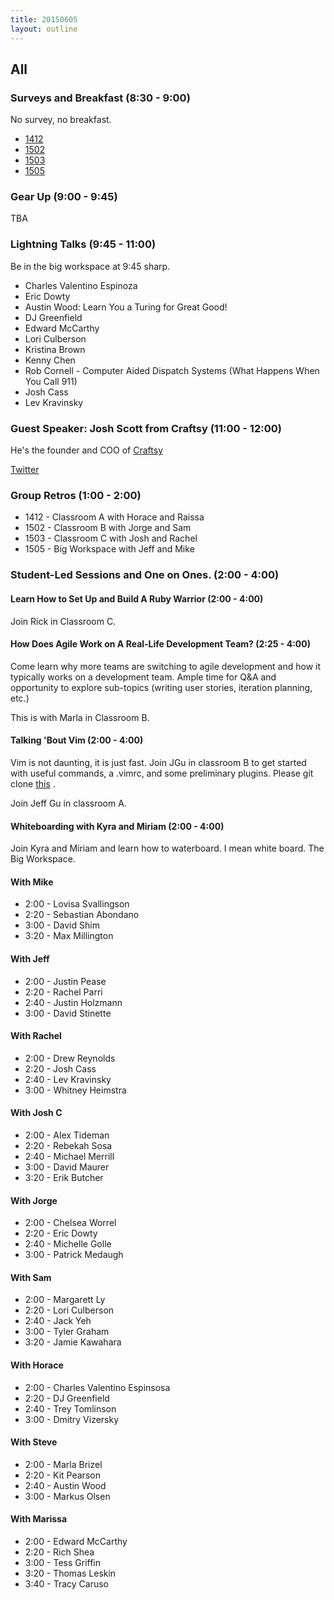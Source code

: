 ```yaml
---
title: 20150605
layout: outline
---
```


## All

### Surveys and Breakfast (8:30 - 9:00)

No survey, no breakfast.

* [1412](https://docs.google.com/a/casimircreative.com/forms/d/16xsJsBuqlymtnJVsirXaGXdp_whrfWwXJRBhPwTwjPk/viewform)
* [1502](https://docs.google.com/a/casimircreative.com/forms/d/1K-j2VGi4wVywbuVFy8MBI1LkDXc9wX3miEg0itgaW1g/viewform)
* [1503](https://docs.google.com/a/casimircreative.com/forms/d/1yye8-o9cRm-EN6SwmjJXuknX6iqiNjIu4GLpB6NmRww/viewform)
* [1505](https://docs.google.com/a/casimircreative.com/forms/d/1NNJlhVatk_GkTN4Kz2Hu5fuyYyi8KQw096vveF-Nhcs/viewform)

### Gear Up (9:00 - 9:45)

TBA

### Lightning Talks (9:45 - 11:00)

Be in the big workspace at 9:45 sharp. 

* Charles Valentino Espinoza
* Eric Dowty
* Austin Wood: Learn You a Turing for Great Good!
* DJ Greenfield
* Edward McCarthy
* Lori Culberson
* Kristina Brown
* Kenny Chen
* Rob Cornell - Computer Aided Dispatch Systems (What Happens When You Call 911)
* Josh Cass
* Lev Kravinsky


### Guest Speaker: Josh Scott from Craftsy (11:00 - 12:00)

He's the founder and COO of [Craftsy](http://craftsy.com)

[Twitter](https://twitter.com/josh_scott)


### Group Retros (1:00 - 2:00)

* 1412 - Classroom A with Horace and Raissa
* 1502 - Classroom B with Jorge and Sam
* 1503 - Classroom C with Josh and Rachel
* 1505 - Big Workspace with Jeff and Mike

### Student-Led Sessions and One on Ones. (2:00 - 4:00) 

#### Learn How to Set Up and Build A Ruby Warrior (2:00 - 4:00)

Join Rick in Classroom C.

#### How Does Agile Work on A Real-Life Development Team? (2:25 - 4:00)

Come learn why more teams are switching to agile development and how it typically works 
on a development team. Ample time for Q&A and opportunity to explore sub-topics (writing 
user stories, iteration planning, etc.)

This is with Marla in Classroom B.

#### Talking 'Bout Vim (2:00 - 4:00)
Vim is not daunting, it is just fast. Join JGu in classroom B to get started with useful commands, a .vimrc, and some preliminary 
plugins. Please git clone [this](https://github.com/jgu2160/beginning-vim) . 

Join Jeff Gu in classroom A.

#### Whiteboarding with Kyra and Miriam (2:00 - 4:00)

Join Kyra and Miriam and learn how to waterboard.  I mean white board. The Big Workspace.


#### With Mike
* 2:00 - Lovisa Svallingson
* 2:20 - Sebastian Abondano
* 3:00 - David Shim
* 3:20 - Max Millington

#### With Jeff
* 2:00 - Justin Pease
* 2:20 - Rachel Parri
* 2:40 - Justin Holzmann
* 3:00 - David Stinette

#### With Rachel
* 2:00 - Drew Reynolds
* 2:20 - Josh Cass
* 2:40 - Lev Kravinsky
* 3:00 - Whitney Heimstra

#### With Josh C
* 2:00 - Alex Tideman
* 2:20 - Rebekah Sosa
* 2:40 - Michael Merrill
* 3:00 - David Maurer
* 3:20 - Erik Butcher

#### With Jorge
* 2:00 - Chelsea Worrel
* 2:20 - Eric Dowty
* 2:40 - Michelle Golle
* 3:00 - Patrick Medaugh


#### With Sam
* 2:00 - Margarett Ly
* 2:20 - Lori Culberson
* 2:40 - Jack Yeh
* 3:00 - Tyler Graham
* 3:20 - Jamie Kawahara

#### With Horace
* 2:00 - Charles Valentino Espinsosa
* 2:20 - DJ Greenfield
* 2:40 - Trey Tomlinson
* 3:00 - Dmitry Vizersky

#### With Steve
* 2:00 - Marla Brizel
* 2:20 - Kit Pearson
* 2:40 - Austin Wood
* 3:00 - Markus Olsen


#### With Marissa
* 2:00 - Edward McCarthy
* 2:20 - Rich Shea
* 3:00 - Tess Griffin
* 3:20 - Thomas Leskin
* 3:40 - Tracy Caruso
